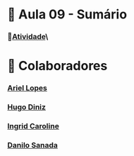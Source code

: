 # 📌 Aula 09 - Sumário
### 🔗[Atividade](https://github.com/Caroline-githubb/Aula09/blob/master/Aula09/Program.cs)\

# 📌 Colaboradores
### [Ariel Lopes](https://github.com/ArielLopes888)
### [Hugo Diniz](https://github.com/Hugogdiniz)
### [Ingrid Caroline](https://github.com/Caroline-githubb)
### [Danilo Sanada](https://github.com/hiroyuki222)
